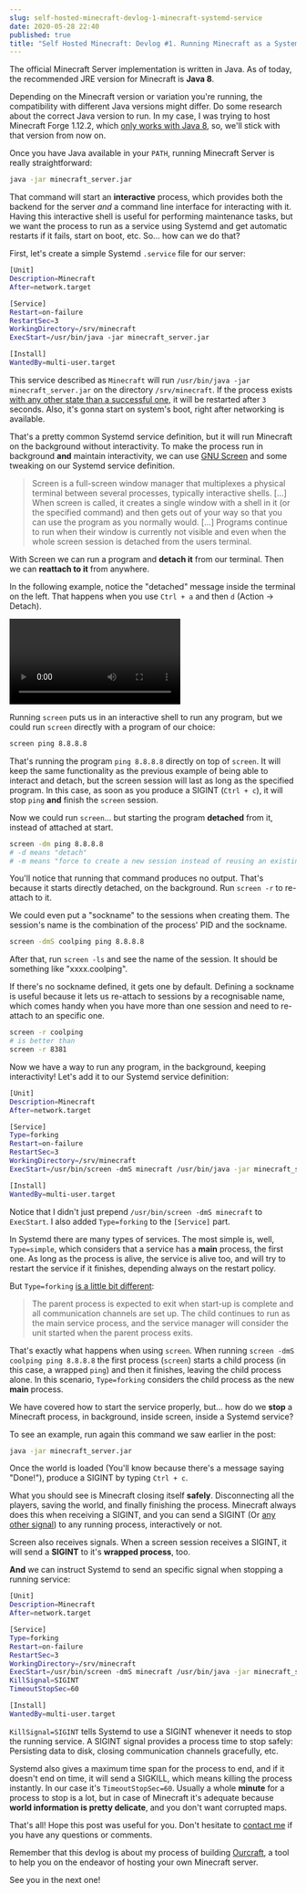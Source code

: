 ```yaml
---
slug: self-hosted-minecraft-devlog-1-minecraft-systemd-service
date: 2020-05-28 22:40
published: true
title: "Self Hosted Minecraft: Devlog #1. Running Minecraft as a Systemd Service"
---
```

The official Minecraft Server implementation is written in Java. As of today, the recommended JRE version for Minecraft is **Java 8**.

Depending on the Minecraft version or variation you're running, the compatibility with different Java versions might differ. Do some research about the correct Java version to run. In my case, I was trying to host Minecraft Forge 1.12.2, which [only works with Java 8](https://www.minecraftforge.net/forum/topic/73597-starting-forge-1122-with-java-11-solved/?tab=comments#comment-353851), so, we'll stick with that version from now on.

Once you have Java available in your `PATH`, running Minecraft Server is really straightforward:

```bash
java -jar minecraft_server.jar
```

That command will start an **interactive** process, which provides both the backend for the server *and* a command line interface for interacting with it. Having this interactive shell is useful for performing maintenance tasks, but we want the process to run as a service using Systemd and get automatic restarts if it fails, start on boot, etc. So... how can we do that?

First, let's create a simple Systemd `.service` file for our server:

```bash
[Unit]
Description=Minecraft
After=network.target

[Service]
Restart=on-failure
RestartSec=3
WorkingDirectory=/srv/minecraft
ExecStart=/usr/bin/java -jar minecraft_server.jar

[Install]
WantedBy=multi-user.target
```

This service described as `Minecraft` will run `/usr/bin/java -jar minecraft_server.jar` on the directory `/srv/minecraft`. If the process exists [with any other state than a successful one](https://www.freedesktop.org/software/systemd/man/systemd.service.html#Restart=), it will be restarted after `3` seconds. Also, it's gonna start on system's boot, right after networking is available.

That's a pretty common Systemd service definition, but it will run Minecraft on the background without interactivity. To make the process run in background **and** maintain interactivity, we can use [GNU Screen](https://www.gnu.org/software/screen/) and some tweaking on our Systemd service definition.

> Screen is a full-screen window manager that multiplexes a physical terminal between several processes, typically interactive shells. [...] When screen is called, it creates a single window with a shell in it (or the specified command) and then gets out of your way so that you can use the program as you normally would. [...] Programs continue to run when their window is currently not visible and even when the whole screen session is detached from the users terminal.

With Screen we can run a program and **detach it** from our terminal. Then we can **reattach to it** from anywhere.

In the following example, notice the "detached" message inside the terminal on the left. That happens when you use `Ctrl + a` and then `d` (Action -> Detach).

<video autoplay loop>
	<source src="/assets/post-assets/screen-demo.mp4" type="video/mp4">
	Your browser does not support the video tag.
</video>

Running `screen` puts us in an interactive shell to run any program, but we could run `screen` directly with a program of our choice:

```bash
screen ping 8.8.8.8
```

That's running the program `ping 8.8.8.8` directly on top of `screen`. It will keep the same functionality as the previous example of being able to interact and detach, but the screen session will last as long as the specified program. In this case, as soon as you produce a SIGINT (`Ctrl + c`), it will stop `ping` **and** finish the `screen` session.

Now we could run `screen`... but starting the program **detached** from it, instead of attached at start.

```bash
screen -dm ping 8.8.8.8
# -d means "detach"
# -m means "force to create a new session instead of reusing an existing one"
```

You'll notice that running that command produces no output. That's because it starts directly detached, on the background. Run `screen -r` to re-attach to it.

We could even put a "sockname" to the sessions when creating them. The session's name is the combination of the process' PID and the sockname.

```bash
screen -dmS coolping ping 8.8.8.8
```

After that, run `screen -ls` and see the name of the session. It should be something like "xxxx.coolping".

If there's no sockname defined, it gets one by default. Defining a sockname is useful because it lets us re-attach to sessions by a recognisable name, which comes handy when you have more than one session and need to re-attach to an specific one.

```bash
screen -r coolping
# is better than
screen -r 8381
```

Now we have a way to run any program, in the background, keeping interactivity! Let's add it to our Systemd service definition:

```bash
[Unit]
Description=Minecraft
After=network.target

[Service]
Type=forking
Restart=on-failure
RestartSec=3
WorkingDirectory=/srv/minecraft
ExecStart=/usr/bin/screen -dmS minecraft /usr/bin/java -jar minecraft_server.jar

[Install]
WantedBy=multi-user.target
```

Notice that I didn't just prepend `/usr/bin/screen -dmS minecraft` to `ExecStart`. I also added `Type=forking` to the `[Service]` part.

In Systemd there are many types of services. The most simple is, well, `Type=simple`, which considers that a service has a **main** process, the first one. As long as the process is alive, the service is alive too, and will try to restart the service if it finishes, depending always on the restart policy.

But `Type=forking` [is a little bit different](https://www.freedesktop.org/software/systemd/man/systemd.service.html#Type=):

> The parent process is expected to exit when start-up is complete and all communication channels are set up. The child continues to run as the main service process, and the service manager will consider the unit started when the parent process exits.

That's exactly what happens when using `screen`. When running `screen -dmS coolping ping 8.8.8.8` the first process (`screen`) starts a child process (in this case, a wrapped `ping`) and then it finishes, leaving the child process alone. In this scenario, `Type=forking` considers the child process as the new **main** process.

We have covered how to start the service properly, but... how do we **stop** a Minecraft process, in background, inside screen, inside a Systemd service?

To see an example, run again this command we saw earlier in the post:

```bash
java -jar minecraft_server.jar
```

Once the world is loaded (You'll know because there's a message saying "Done!"), produce a SIGINT by typing `Ctrl + c`.

What you should see is Minecraft closing itself **safely**. Disconnecting all the players, saving the world, and finally finishing the process. Minecraft always does this when receiving a SIGINT, and you can send a SIGINT (Or [any other signal](https://www.man7.org/linux/man-pages/man7/signal.7.html)) to any running process, interactively or not.

Screen also receives signals. When a screen session receives a SIGINT, it will send a **SIGINT** to it's **wrapped process**, too.

**And** we can instruct Systemd to send an specific signal when stopping a running service:

```bash
[Unit]
Description=Minecraft
After=network.target

[Service]
Type=forking
Restart=on-failure
RestartSec=3
WorkingDirectory=/srv/minecraft
ExecStart=/usr/bin/screen -dmS minecraft /usr/bin/java -jar minecraft_server.jar
KillSignal=SIGINT
TimeoutStopSec=60

[Install]
WantedBy=multi-user.target
```

`KillSignal=SIGINT` tells Systemd to use a SIGINT whenever it needs to stop the running service. A SIGINT signal provides a process time to stop safely: Persisting data to disk, closing communication channels gracefully, etc.

Systemd also gives a maximum time span for the process to end, and if it doesn't end on time, it will send a SIGKILL, which means killing the process instantly. In our case it's `TimeoutStopSec=60`. Usually a whole **minute** for a process to stop is a lot, but in case of Minecraft it's adequate because **world information is pretty delicate**, and you don't want corrupted maps.

That's all! Hope this post was useful for you. Don't hesitate to [contact me](https://sirikon.me/about/) if you have any questions or comments.

Remember that this devlog is about my process of building [Ourcraft](https://github.com/sirikon/ourcraft), a tool to help you on the endeavor of hosting your own Minecraft server.

See you in the next one!
